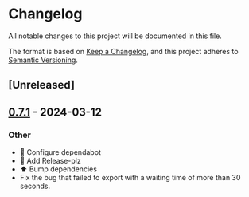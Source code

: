 # Changelog
All notable changes to this project will be documented in this file.

The format is based on [Keep a Changelog](https://keepachangelog.com/en/1.0.0/),
and this project adheres to [Semantic Versioning](https://semver.org/spec/v2.0.0.html).

## [Unreleased]

## [0.7.1](https://github.com/ilaborie/html2pdf/compare/v0.7.0...v0.7.1) - 2024-03-12

### Other
- :construction_worker: Configure dependabot
- :construction_worker: Add Release-plz
- :arrow_up: Bump dependencies
- Fix the bug that failed to export with a waiting time of more than 30 seconds.
